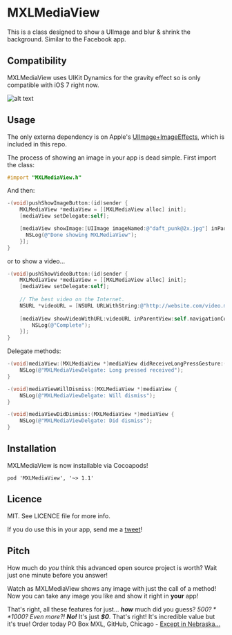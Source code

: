 MXLMediaView
============

This is a class designed to show a UIImage and blur & shrink the background. Similar to the Facebook app.

Compatibility
--------
MXLMediaView uses UIKit Dynamics for the gravity effect so is only compatible with iOS 7 right now.

![alt text](http://f.cl.ly/items/2M3v1X2I362H0O3s0f0O/MXLMediaViewDemo.gif "Demo gif")

Usage
-----
The only externa dependency is on Apple's [UIImage+ImageEffects](https://developer.apple.com/downloads/download.action?path=wwdc_2013/wwdc_2013_sample_code/ios_uiimageeffects.zip), which is included in this repo.

The process of showing an image in your app is dead simple. First import the class:
```objectivec
#import "MXLMediaView.h"
```
And then:
```objectivec
-(void)pushShowImageButton:(id)sender {
    MXLMediaView *mediaView = [[MXLMediaView alloc] init];
    [mediaView setDelegate:self];

    [mediaView showImage:[UIImage imageNamed:@"daft_punk@2x.jpg"] inParentView:self.view completion:^{
      NSLog(@"Done showing MXLMediaView");
    }];
}
```
or to show a video...
```objectivec
-(void)pushShowVideoButton:(id)sender {
    MXLMediaView *mediaView = [[MXLMediaView alloc] init];
    [mediaView setDelegate:self];
    
    // The best video on the Internet.
    NSURL *videoURL = [NSURL URLWithString:@"http://website.com/video.mp4"];
    
    [mediaView showVideoWithURL:videoURL inParentView:self.navigationController.view completion:^{
        NSLog(@"Complete");
    }];
}
```

Delegate methods:
```objectivec
-(void)mediaView:(MXLMediaView *)mediaView didReceiveLongPressGesture:(id)gesture {
    NSLog(@"MXLMediaViewDelgate: Long pressed received");
}

-(void)mediaViewWillDismiss:(MXLMediaView *)mediaView {
    NSLog(@"MXLMediaViewDelgate: Will dismiss");
}

-(void)mediaViewDidDismiss:(MXLMediaView *)mediaView {
    NSLog(@"MXLMediaViewDelgate: Did dismiss");
}
```


Installation
-----
MXLMediaView is now installable via Cocoapods!
```
pod 'MXLMediaView', '~> 1.1'
```

Licence
-------
MIT. See LICENCE file for more info.

If you do use this in your app, send me a [tweet](http://twitter.com/k_panesar)!

Pitch
-----
How much do *you* think this advanced open source project is worth? Wait just one minute before you answer!

Watch as MXLMediaView shows any image with just the call of a method! Now you can take any image you like and show it right in **your** app!

That's right, all these features for just... ***how*** much did you guess? *$500?* *$1000?* *Even more?!* ***No!*** It's just ***$0***. That's right! It's incredible value but it's true! Order today PO Box MXL, GitHub, Chicago - [Except in Nebraska...](http://www.youtube.com/watch?v=tGvHNNOLnCk)
